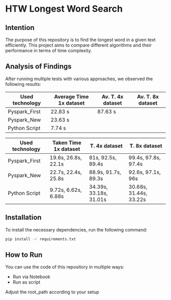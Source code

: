 # HTW Longest Word Search

## Intention

The purpose of this repository is to find the longest word in a given text efficiently. This project aims to compare different algorithms and their performance in terms of time complexity.

## Analysis of Findings

After running multiple tests with various approaches, we observed the following results:

| Used technology | Average Time 1x dataset | Av. T. 4x dataset | Av. T. 8x dataset
|---|---|---|---|
| Pyspark_First | 22.83 s | 87.63 s |  |
| Pyspark_New | 23.63 s |  |  |
| Python Script | 7.74 s |  |  |

| Used technology | Taken Time 1x dataset | T. 4x dataset | T. 8x dataset
|---|---|---|---|
| Pyspark_First | 19.6s, 26.8s, 22.1s | 81s, 92.5s, 89.4s | 99.4s, 97.8s, 97.4s |
| Pyspark_New | 22.7s, 22.4s, 25.8s | 88.9s, 91.7s, 89.3s | 92.6s, 97.1s, 96s |
| Python Script | 9.72s, 6.62s, 6.88s | 34.39s, 33.18s, 31.01s | 30.68s, 31.44s, 33.22s |

## Installation

To install the necessary dependencies, run the following command:

```bash
pip install -r requirements.txt
```

## How to Run

You can use the code of this repository in multiple ways:

- Run via Notebook
- Run as script

Adjust the root_path according to your setup
